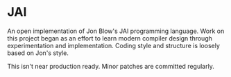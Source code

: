 JAI
=======

An open implementation of Jon Blow's JAI programming language. Work on this project began as an effort to learn modern compiler design through experimentation and implementation. Coding style and structure is loosely based on Jon's style.

This isn't near production ready. Minor patches are committed regularly.
